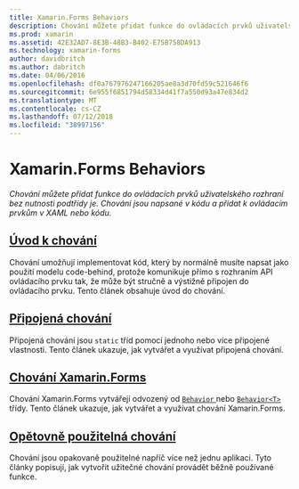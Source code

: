 ```yaml
---
title: Xamarin.Forms Behaviors
description: Chování můžete přidat funkce do ovládacích prvků uživatelského rozhraní bez nutnosti podtřídy je. Chování jsou napsané v kódu a přidat k ovládacím prvkům v XAML nebo kódu.
ms.prod: xamarin
ms.assetid: 42E32AD7-8E3B-48B3-B402-E75B758DA913
ms.technology: xamarin-forms
author: davidbritch
ms.author: dabritch
ms.date: 04/06/2016
ms.openlocfilehash: df0a767976247166205ae8a3d70fd59c521646f6
ms.sourcegitcommit: 6e955f6851794d58334d41f7a550d93a47e834d2
ms.translationtype: MT
ms.contentlocale: cs-CZ
ms.lasthandoff: 07/12/2018
ms.locfileid: "38997156"
---
```

# <a name="xamarinforms-behaviors"></a>Xamarin.Forms Behaviors

_Chování můžete přidat funkce do ovládacích prvků uživatelského rozhraní bez nutnosti podtřídy je. Chování jsou napsané v kódu a přidat k ovládacím prvkům v XAML nebo kódu._

## <a name="introduction-to-behaviorsintroductionmd"></a>[Úvod k chování](introduction.md)

Chování umožňují implementovat kód, který by normálně musíte napsat jako použití modelu code-behind, protože komunikuje přímo s rozhraním API ovládacího prvku tak, že může být stručně a výstižně připojen do ovládacího prvku. Tento článek obsahuje úvod do chování.

## <a name="attached-behaviorsattachedmd"></a>[Připojená chování](attached.md)

Připojená chování jsou `static` tříd pomocí jednoho nebo více připojené vlastnosti. Tento článek ukazuje, jak vytvářet a využívat připojená chování.

## <a name="xamarinforms-behaviorscreatingmd"></a>[Chování Xamarin.Forms](creating.md)

Chování Xamarin.Forms vytvářejí odvozený od [ `Behavior` ](xref:Xamarin.Forms.Behavior) nebo [ `Behavior<T>` ](xref:Xamarin.Forms.Behavior`1) třídy. Tento článek ukazuje, jak vytvářet a využívat chování Xamarin.Forms.

## <a name="reusable-behaviorsreusableindexmd"></a>[Opětovně použitelná chování](reusable/index.md)

Chování jsou opakovaně použitelné napříč více než jednu aplikaci. Tyto články popisují, jak vytvořit užitečné chování provádět běžně používané funkce.
